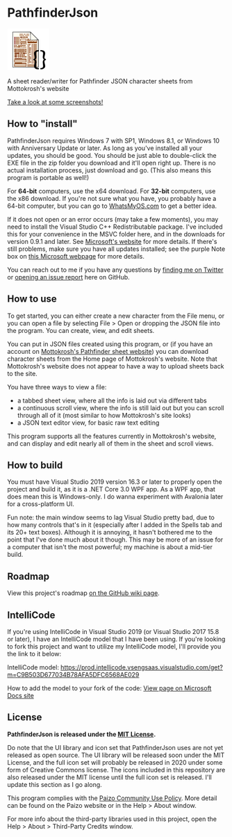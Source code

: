 # PathfinderJson
![Logo](Icon96.png?raw=true "Logo")

A sheet reader/writer for Pathfinder JSON character sheets from Mottokrosh's website

[Take a look at some screenshots!](https://github.com/JaykeBird/PathfinderJson/wiki/Screenshots)

## How to "install"
PathfinderJson requires Windows 7 with SP1, Windows 8.1, or Windows 10 with Anniversary Update or later. As long as you've installed all your updates, you should be good. You should be just able to double-click the EXE file in the zip folder you download and it'll open right up. There is no actual installation process, just download and go. (This also means this program is portable as well!)

For **64-bit** computers, use the x64 download. For **32-bit** computers, use the x86 download. If you're not sure what you have, you probably have a 64-bit computer, but you can go to [WhatsMyOS.com](http://whatsmyos.com/) to get a better idea.

If it does not open or an error occurs (may take a few moments), you may need to install the Visual Studio C++ Redistributable package. I've included this for your convenience in the MSVC folder here, and in the downloads for version 0.9.1 and later. See [Microsoft's website](https://www.microsoft.com/en-us/download/details.aspx?id=52685) for more details. If there's still problems, make sure you have all updates installed; see the purple Note box on [this Microsoft webpage](https://docs.microsoft.com/en-us/dotnet/core/windows-prerequisites?tabs=netcore2x#net-core-dependencies) for more details.

You can reach out to me if you have any questions by [finding me on Twitter](https://twitter.com/JaykeBird) or [opening an issue report](https://github.com/JaykeBird/PathfinderJson/issues/new/choose) here on GitHub.

## How to use
To get started, you can either create a new character from the File menu, or you can open a file by selecting File > Open or dropping the JSON file into the program. You can create, view, and edit sheets.

You can put in JSON files created using this program, or (if you have an account on [Mottokrosh's Pathfinder sheet website](http://charactersheet.co.uk/pathfinder/)) you can download character sheets from the Home page of Mottokrosh's website. Note that Mottokrosh's website does not appear to have a way to upload sheets back to the site.

You have three ways to view a file:
- a tabbed sheet view, where all the info is laid out via different tabs
- a continuous scroll view, where the info is still laid out but you can scroll through all of it (most similar to how Mottokrosh's site looks)
- a JSON text editor view, for basic raw text editing

This program supports all the features currently in Mottokrosh's website, and can display and edit nearly all of them in the sheet and scroll views.

## How to build
You must have Visual Studio 2019 version 16.3 or later to properly open the project and build it, as it is a .NET Core 3.0 WPF app. As a WPF app, that does mean this is Windows-only. I do wanna experiment with Avalonia later for a cross-platform UI.

Fun note: the main window seems to lag Visual Studio pretty bad, due to how many controls that's in it (especially after I added in the Spells tab and its 20+ text boxes). Although it is annoying, it hasn't bothered me to the point that I've done much about it though. This may be more of an issue for a computer that isn't the most powerful; my machine is about a mid-tier build.

## Roadmap
View this project's roadmap [on the GitHub wiki page](https://github.com/JaykeBird/PathfinderJson/wiki/Roadmap).

## IntelliCode
If you're using IntelliCode in Visual Studio 2019 (or Visual Studio 2017 15.8 or later), I have an IntelliCode model that I have been using. If you're looking to fork this project and want to utilize my IntelliCode model, I'll provide you the link to it below:

IntelliCode model: https://prod.intellicode.vsengsaas.visualstudio.com/get?m=C9B503D677034B78AFA5DFC6568AE029

How to add the model to your fork of the code: [View page on Microsoft Docs site](https://docs.microsoft.com/en-us/visualstudio/intellicode/share-models#add-a-custom-model)

## License
**PathfinderJson is released under the [MIT License](License.md).**

Do note that the UI library and icon set that PathfinderJson uses are not yet released as open source. The UI library will be released soon under the MIT License, and the full icon set will probably be released in 2020 under some form of Creative Commons license. The icons included in this repository are also released under the MIT license until the full icon set is released. I'll update this section as I go along.

This program complies with the [Paizo Community Use Policy](https://paizo.com/community/communityuse). More detail can be found on the Paizo website or in the Help > About window.

For more info about the third-party libraries used in this project, open the Help > About > Third-Party Credits window.